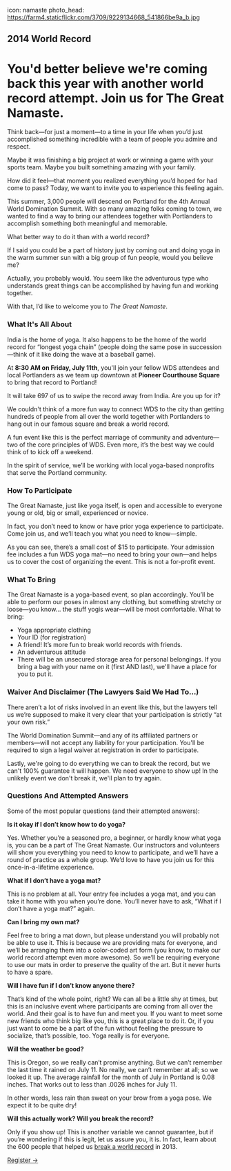 icon: namaste
photo_head: https://farm4.staticflickr.com/3709/9229134668_541866be9a_b.jpg

## 2014 World Record

# You'd better believe we're coming back this year with another world record attempt. Join us for The Great Namaste.

Think back—for just a moment—to a time in your life when you’d just accomplished something incredible with a team of people you admire and respect.

Maybe it was finishing a big project at work or winning a game with your sports team. Maybe you built something amazing with your family.

How did it feel—that moment you realized everything you’d hoped for had come to pass?
Today, we want to invite you to experience this feeling again.

This summer, 3,000 people will descend on Portland for the 4th Annual World Domination Summit. With so many amazing folks coming to town, we wanted to find a way to bring our attendees together with Portlanders to accomplish something both meaningful and memorable.

What better way to do it than with a world record?

If I said you could be a part of history just by coming out and doing yoga in the warm summer sun with a big group of fun people, would you believe me?

Actually, you probably would. You seem like the adventurous type who understands great things can be accomplished by having fun and working together.

With that, I’d like to welcome you to *The Great Namaste*.

### What It's All About

India is the home of yoga. It also happens to be the home of the world record for “longest yoga chain” (people doing the same pose in succession—think of it like doing the wave at a baseball game).

At **8:30 AM on Friday, July 11th**, you'll join your fellow WDS attendees and local Portlanders as we team up downtown at **Pioneer Courthouse Square** to bring that record to Portland!

It will take 697 of us to swipe the record away from India. Are you up for it?

We couldn't think of a more fun way to connect WDS to the city than getting hundreds of people from all over the world together with Portlanders to hang out in our famous square and break a world record.

A fun event like this is the perfect marriage of community and adventure—two of the core principles of WDS. Even more, it’s the best way we could think of to kick off a weekend.

In the spirit of service, we’ll be working with local yoga-based nonprofits that serve the Portland community.

### How To Participate

The Great Namaste, just like yoga itself, is open and accessible to everyone young or old, big or small, experienced or novice.

In fact, you don’t need to know or have prior yoga experience to participate. Come join us, and we’ll teach you what you need to know—simple.

As you can see, there’s a small cost of $15 to participate. Your admission fee includes a fun WDS yoga mat—no need to bring your own—and helps us to cover the cost of organizing the event. This is not a for-profit event.

### What To Bring
The Great Namaste is a yoga-based event, so plan accordingly. You’ll be able to perform our poses in almost any clothing, but something stretchy or loose—you know… the stuff yogis wear—will be most comfortable.
What to bring:
* Yoga appropriate clothing
* Your ID (for registration)
* A friend! It’s more fun to break world records with friends.
* An adventurous attitude
* There will be an unsecured storage area for personal belongings. If you bring a bag with your name on it (first AND last), we'll have a place for you to put it.

### Waiver And Disclaimer (The Lawyers Said We Had To…)
There aren’t a lot of risks involved in an event like this, but the lawyers tell us we’re supposed to make it very clear that your participation is strictly “at your own risk.”

The World Domination Summit—and any of its affiliated partners or members—will not accept any liability for your participation. You'll be required to sign a legal waiver at registration in order to participate.

Lastly, we're going to do everything we can to break the record, but we can't 100% guarantee it will happen. We need everyone to show up! In the unlikely event we don't break it, we'll plan to try again.

### Questions And Attempted Answers

Some of the most popular questions (and their attempted answers):

**Is it okay if I don’t know how to do yoga?**

Yes. Whether you’re a seasoned pro, a beginner, or hardly know what yoga is, you can be a part of The Great Namaste. Our instructors and volunteers will show you everything you need to know to participate, and we’ll have a round of practice as a whole group. We’d love to have you join us for this once-in-a-lifetime experience.

**What if I don’t have a yoga mat?**

This is no problem at all. Your entry fee includes a yoga mat, and you can take it home with you when you’re done. You’ll never have to ask, “What if I don’t have a yoga mat?” again.

**Can I bring my own mat?**

Feel free to bring a mat down, but please understand you will probably not be able to use it. This is because we are providing mats for everyone, and we’ll be arranging them into a color-coded  art form (you know, to make our world record attempt even more awesome). So we’ll be requiring everyone to use our mats in order to preserve the quality of the art. But it never hurts to have a spare.

**Will I have fun if I don’t know anyone there?**

That’s kind of the whole point, right? We can all be a little shy at times, but this is an inclusive event where participants are coming from all over the world. And their goal is to have fun and meet you.
If you want to meet some new friends who think big like you, this is a great place to do it. Or, if you just want to come be a part of the fun without feeling the pressure to socialize, that’s possible, too. Yoga really is for everyone.

**Will the weather be good?**

This is Oregon, so we really can’t promise anything. But we can’t remember the last time it rained on July 11. No really, we can’t remember at all; so we looked it up. The average rainfall for the month of July in Portland is 0.08 inches. That works out to less than .0026 inches for July 11.

In other words, less rain than sweat on your brow from a yoga pose. We expect it to be quite dry!

**Will this actually work? Will you break the record?**

Only if you show up! This is another variable we cannot guarantee, but if you’re wondering if this is legit, let us assure you, it is. In fact, learn about the 600 people that helped us [break a world record](/2013-world-record) in 2013.

<a href="https://www.eventbrite.com/e/the-great-namaste-tickets-11603603691" class="button">Register &rarr;</a>
